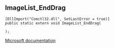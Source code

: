 ## ImageList_EndDrag

```
[DllImport("Comctl32.dll", SetLastError = true)]
public static extern void ImageList_EndDrag(
   
);
```

[Microsoft documentation](https://docs.microsoft.com/en-us/windows/win32/api/commctrl/nf-commctrl-imagelist_enddrag)

